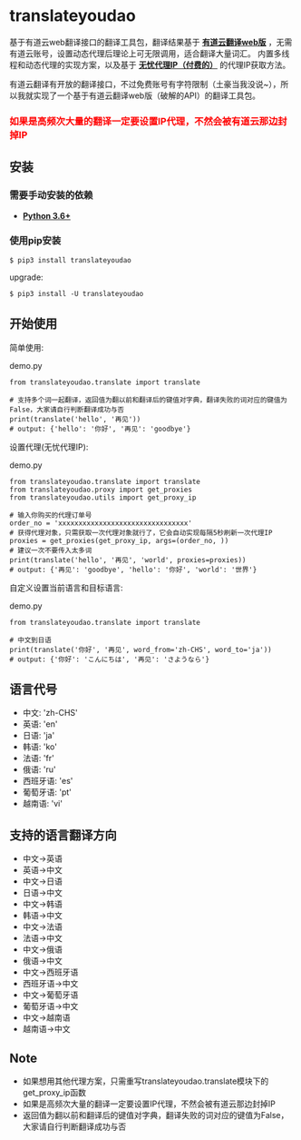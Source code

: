 # translateyoudao
基于有道云web翻译接口的翻译工具包，翻译结果基于 **[有道云翻译web版](http://fanyi.youdao.com/)** ，无需有道云账号，设置动态代理后理论上可无限调用，适合翻译大量词汇。
内置多线程和动态代理的实现方案，以及基于 **[无忧代理IP（付费的）](http://www.data5u.com/vipip/dynamic.html)** 的代理IP获取方法。

有道云翻译有开放的翻译接口，不过免费账号有字符限制（土豪当我没说~），所以我就实现了一个基于有道云翻译web版（破解的API）的翻译工具包。

### <font color=red>如果是高频次大量的翻译一定要设置IP代理，不然会被有道云那边封掉IP</font>

## 安装
### 需要手动安装的依赖

* **[Python 3.6+](https://www.python.org/downloads/)**

### 使用pip安装

    $ pip3 install translateyoudao

upgrade:

    $ pip3 install -U translateyoudao


## 开始使用

简单使用:

demo.py
```console
from translateyoudao.translate import translate

# 支持多个词一起翻译，返回值为翻以前和翻译后的键值对字典，翻译失败的词对应的键值为False，大家请自行判断翻译成功与否
print(translate('hello', '再见'))
# output: {'hello': '你好', '再见': 'goodbye'}
```

设置代理(无忧代理IP):

demo.py
```console
from translateyoudao.translate import translate
from translateyoudao.proxy import get_proxies
from translateyoudao.utils import get_proxy_ip

# 输入你购买的代理订单号
order_no = 'xxxxxxxxxxxxxxxxxxxxxxxxxxxxxxxx'
# 获得代理对象，只需获取一次代理对象就行了，它会自动实现每隔5秒刷新一次代理IP
proxies = get_proxies(get_proxy_ip, args=(order_no, ))
# 建议一次不要传入太多词
print(translate('hello', '再见', 'world', proxies=proxies))
# output: {'再见': 'goodbye', 'hello': '你好', 'world': '世界'}
```

自定义设置当前语言和目标语言:

demo.py
```console
from translateyoudao.translate import translate

# 中文到日语
print(translate('你好', '再见', word_from='zh-CHS', word_to='ja'))
# output: {'你好': 'こんにちは', '再见': 'さようなら'}
```

## 语言代号
* 中文: 'zh-CHS'
* 英语: 'en'
* 日语: 'ja'
* 韩语: 'ko'
* 法语: 'fr'
* 俄语: 'ru'
* 西班牙语: 'es'
* 葡萄牙语: 'pt'
* 越南语: 'vi'

## 支持的语言翻译方向
* 中文->英语
* 英语->中文
* 中文->日语
* 日语->中文
* 中文->韩语
* 韩语->中文
* 中文->法语
* 法语->中文
* 中文->俄语
* 俄语->中文
* 中文->西班牙语
* 西班牙语->中文
* 中文->葡萄牙语
* 葡萄牙语->中文
* 中文->越南语
* 越南语->中文

## Note
* 如果想用其他代理方案，只需重写translateyoudao.translate模块下的get_proxy_ip函数
* 如果是高频次大量的翻译一定要设置IP代理，不然会被有道云那边封掉IP
* 返回值为翻以前和翻译后的键值对字典，翻译失败的词对应的键值为False，大家请自行判断翻译成功与否
